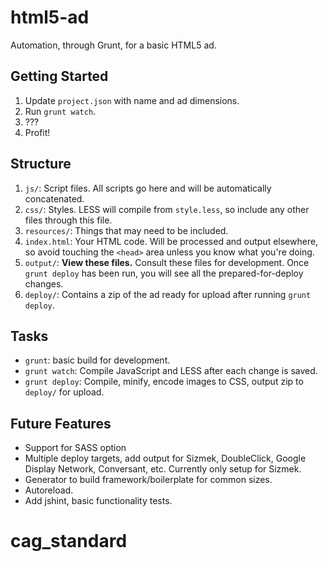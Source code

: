 # html5-ad

Automation, through Grunt, for a basic HTML5 ad.

## Getting Started
1. Update `project.json` with name and ad dimensions.
2. Run `grunt watch`.
3. ???
4. Profit!

## Structure
1. `js/`: Script files.  All scripts go here and will be automatically 
concatenated.
2. `css/`: Styles. LESS will compile from `style.less`, so include any other 
files through this file.
3. `resources/`: Things that may need to be included.
4. `index.html`: Your HTML code.  Will be processed and output elsewhere, so 
avoid touching the `<head>` area unless you know what you're doing.
5. `output/`: **View these files.**  Consult these files for development.  Once 
`grunt deploy` has been run, you will see all the prepared-for-deploy changes.
6. `deploy/`: Contains a zip of the ad ready for upload after running 
`grunt deploy`.

## Tasks
- `grunt`: basic build for development.
- `grunt watch`: Compile JavaScript and LESS after each change is saved.
- `grunt deploy`: Compile, minify, encode images to CSS, output zip to 
`deploy/` for upload.

## Future Features
- Support for SASS option
- Multiple deploy targets, add output for Sizmek, DoubleClick, Google Display Network, 
Conversant, etc.  Currently only setup for Sizmek.
- Generator to build framework/boilerplate for common sizes.
- Autoreload.
- Add jshint, basic functionality tests.

# cag_standard
